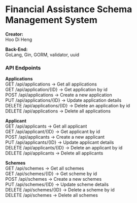 # Financial Assistance Schema Management System

**Creator:**  
Hoo Di Heng  

**Back-End:**  
GoLang, Gin, GORM, validator, uuid

### API Endpoints 
**Applications**  
GET  /api/applications -> Get all applications  
GET  /api/application/{ID} -> Get application by id  
POST  /api/applications -> Create a new application  
PUT  /api/applications/{ID} -> Update application details  
DELETE  /api/applications/{ID} -> Delete an application by id  
DELETE  /api/applications -> Delete all applications

**Applicant**  
GET  /api/applicants -> Get all applicant  
GET  /api/applicant/{ID} -> Get applicant by id  
POST  /api/applicants -> Create a new applicant  
PUT  /api/applicants/{ID} -> Update applicant details  
DELETE  /api/applicants/{ID} -> Delete an applicant by id  
DELETE  /api/applicants -> Delete all applicants

**Schemes**  
GET  /api/schemes -> Get all schemes  
GET  /api/schemes/{ID} -> Get scheme by id  
POST  /api/schemes -> Create a new schemes  
PUT  /api/schemes/{ID} -> Update scheme details  
DELETE  /api/schemes/{ID} -> Delete a scheme by id  
DELETE  /api/schemes -> Delete all schemes